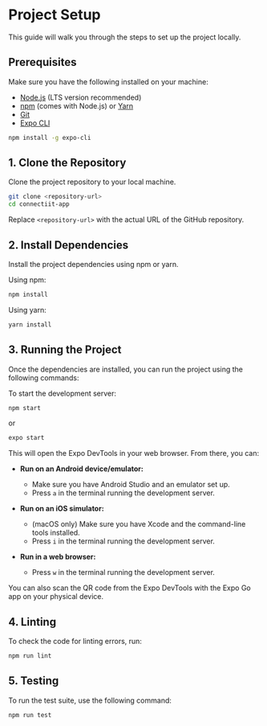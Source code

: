 # Project Setup

This guide will walk you through the steps to set up the project locally.

## Prerequisites

Make sure you have the following installed on your machine:

- [Node.js](https://nodejs.org/) (LTS version recommended)
- [npm](https://www.npmjs.com/) (comes with Node.js) or [Yarn](https://yarnpkg.com/)
- [Git](https://git-scm.com/)
- [Expo CLI](https://docs.expo.dev/get-started/installation/)

```bash
npm install -g expo-cli
```

## 1. Clone the Repository

Clone the project repository to your local machine.

```bash
git clone <repository-url>
cd connectiit-app
```
Replace `<repository-url>` with the actual URL of the GitHub repository.

## 2. Install Dependencies

Install the project dependencies using npm or yarn.

Using npm:
```bash
npm install
```

Using yarn:
```bash
yarn install
```

## 3. Running the Project

Once the dependencies are installed, you can run the project using the following commands:

To start the development server:
```bash
npm start
```
or
```bash
expo start
```

This will open the Expo DevTools in your web browser. From there, you can:

- **Run on an Android device/emulator:**
  - Make sure you have Android Studio and an emulator set up.
  - Press `a` in the terminal running the development server.

- **Run on an iOS simulator:**
  - (macOS only) Make sure you have Xcode and the command-line tools installed.
  - Press `i` in the terminal running the development server.

- **Run in a web browser:**
  - Press `w` in the terminal running the development server.

You can also scan the QR code from the Expo DevTools with the Expo Go app on your physical device.

## 4. Linting

To check the code for linting errors, run:
```bash
npm run lint
```

## 5. Testing

To run the test suite, use the following command:
```bash
npm run test
``` 